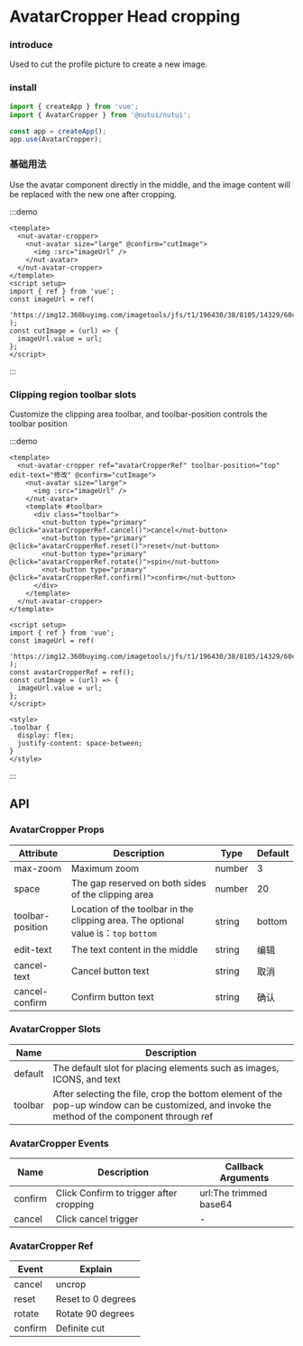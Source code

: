 # AvatarCropper Head cropping

### introduce

Used to cut the profile picture to create a new image.

### install

```js
import { createApp } from 'vue';
import { AvatarCropper } from '@nutui/nutui';

const app = createApp();
app.use(AvatarCropper);
```

### 基础用法

Use the avatar component directly in the middle, and the image content will be replaced with the new one after cropping.

:::demo

```vue
<template>
  <nut-avatar-cropper>
    <nut-avatar size="large" @confirm="cutImage">
      <img :src="imageUrl" />
    </nut-avatar>
  </nut-avatar-cropper>
</template>
<script setup>
import { ref } from 'vue';
const imageUrl = ref(
  'https://img12.360buyimg.com/imagetools/jfs/t1/196430/38/8105/14329/60c806a4Ed506298a/e6de9fb7b8490f38.png'
);
const cutImage = (url) => {
  imageUrl.value = url;
};
</script>
```

:::

### Clipping region toolbar slots

Customize the clipping area toolbar, and toolbar-position controls the toolbar position

:::demo

```vue
<template>
  <nut-avatar-cropper ref="avatarCropperRef" toolbar-position="top" edit-text="修改" @confirm="cutImage">
    <nut-avatar size="large">
      <img :src="imageUrl" />
    </nut-avatar>
    <template #toolbar>
      <div class="toolbar">
        <nut-button type="primary" @click="avatarCropperRef.cancel()">cancel</nut-button>
        <nut-button type="primary" @click="avatarCropperRef.reset()">reset</nut-button>
        <nut-button type="primary" @click="avatarCropperRef.rotate()">spin</nut-button>
        <nut-button type="primary" @click="avatarCropperRef.confirm()">confirm</nut-button>
      </div>
    </template>
  </nut-avatar-cropper>
</template>

<script setup>
import { ref } from 'vue';
const imageUrl = ref(
  'https://img12.360buyimg.com/imagetools/jfs/t1/196430/38/8105/14329/60c806a4Ed506298a/e6de9fb7b8490f38.png'
);
const avatarCropperRef = ref();
const cutImage = (url) => {
  imageUrl.value = url;
};
</script>

<style>
.toolbar {
  display: flex;
  justify-content: space-between;
}
</style>
```

:::

## API

### AvatarCropper Props

| Attribute        | Description                                                                         | Type   | Default |
| ---------------- | ----------------------------------------------------------------------------------- | ------ | ------- |
| max-zoom         | Maximum zoom                                                                        | number | 3       |
| space            | The gap reserved on both sides of the clipping area                                 | number | 20      |
| toolbar-position | Location of the toolbar in the clipping area. The optional value is：`top` `bottom` | string | bottom  |
| edit-text        | The text content in the middle                                                      | string | 编辑    |
| cancel-text      | Cancel button text                                                                  | string | 取消    |
| cancel-confirm   | Confirm button text                                                                 | string | 确认    |

### AvatarCropper Slots

| Name    | Description                                                                                                                                  |
| ------- | -------------------------------------------------------------------------------------------------------------------------------------------- |
| default | The default slot for placing elements such as images, ICONS, and text                                                                        |
| toolbar | After selecting the file, crop the bottom element of the pop-up window can be customized, and invoke the method of the component through ref |

### AvatarCropper Events

| Name    | Description                             | Callback Arguments     |
| ------- | --------------------------------------- | ---------------------- |
| confirm | Click Confirm to trigger after cropping | url:The trimmed base64 |
| cancel  | Click cancel trigger                    | -                      |

### AvatarCropper Ref

| Event   | Explain            |
| ------- | ------------------ |
| cancel  | uncrop             |
| reset   | Reset to 0 degrees |
| rotate  | Rotate 90 degrees  |
| confirm | Definite cut       |
